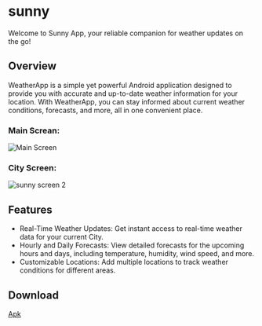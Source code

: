 # sunny


Welcome to Sunny App, your reliable companion for weather updates on the go!

## Overview


WeatherApp is a simple yet powerful Android application designed to provide you with accurate and up-to-date weather information for your location. With WeatherApp, you can stay informed about current weather conditions, forecasts, and more, all in one convenient place.

### Main Screan:
![Main Screen](https://github.com/Attia64/SunnyApp/assets/154909582/32a75b0e-4629-443f-beb4-680c4e20d5ae)




### City Screen:
![sunny screen 2](https://github.com/Attia64/SunnyApp/assets/154909582/10737a31-ba37-4e1c-b783-05c38038a870)




## Features
* Real-Time Weather Updates: Get instant access to real-time weather data for your current City.
* Hourly and Daily Forecasts: View detailed forecasts for the upcoming hours and days, including temperature, humidity, wind speed, and more.
* Customizable Locations: Add multiple locations to track weather conditions for different areas.

## Download


[Apk](https://github.com/Attia64/SunnyApp/blob/master/app/release/Sunny.apk)

